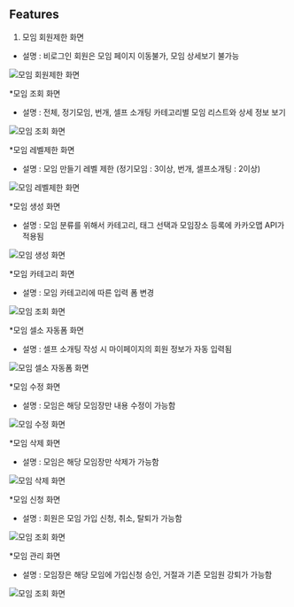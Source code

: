 ## Features

1. 모임 회원제한 화면
  - 설명 : 비로그인 회원은 모임 페이지 이동불가, 모임 상세보기 불가능

![모임 회원제한 화면](./gif/덕현_모임_비로그인_로그인_권한차이.gif)

*모임 조회 화면
  - 설명 : 전체, 정기모임, 번개, 셀프 소개팅 카테고리별 모임 리스트와 상세 정보 보기 

![모임 조회 화면](./gif/덕현_모임_전체_정기_번개_셀소_조회.gif)

*모임 레벨제한 화면
  - 설명 : 모임 만들기 레벨 제한 (정기모임 : 3이상, 번개, 셀프소개팅 : 2이상) 

![모임 레벨제한 화면](./gif/덕현_모임_모임만들기레벨제한.gif)

*모임 생성 화면
  - 설명 : 모임 분류를 위해서 카테고리, 태그 선택과 모임장소 등록에 카카오맵 API가 적용됨

![모임 생성 화면](./gif/덕현_모임_모임생성.gif)

*모임 카테고리 화면
  - 설명 : 모임 카테고리에 따른 입력 폼 변경

![모임 조회 화면](./gif/덕현_모임_카테고리별폼변경과레벨제한.gif)

*모임 셀소 자동폼 화면
  - 설명 : 셀프 소개팅 작성 시 마이페이지의 회원 정보가 자동 입력됨

![모임 셀소 자동폼 화면](./gif/덕현_모임_셀프소개팅폼자동입력.gif)

*모임 수정 화면
  - 설명 : 모임은 해당 모임장만 내용 수정이 가능함

![모임 수정 화면](./gif/덕현_모임_모임수정페이지.gif)

*모임 삭제 화면
  - 설명 : 모임은 해당 모임장만 삭제가 가능함

![모임 삭제 화면](./gif/덕현_모임_모임삭제.gif)

*모임 신청 화면
  - 설명 : 회원은 모임 가입 신청, 취소, 탈퇴가 가능함

![모임 조회 화면](./gif/덕현_모임_신청_취소_탈퇴_거절.gif)

*모임 관리 화면
  - 설명 : 모임장은 해당 모임에 가입신청 승인, 거절과 기존 모임원 강퇴가 가능함

![모임 조회 화면](./gif/덕현_모임_모임신청관리_모임원관리.gif)

